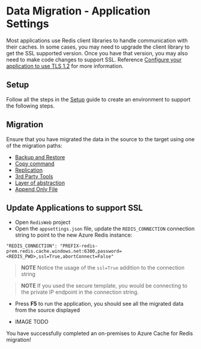# Data Migration - Application Settings

Most applications use Redis client libraries to handle communication with their caches. In some cases, you may need to upgrade the client library to get the SSL supported version.  Once you have that version, you may also need to make code changes to support SSL.  Reference [Configure your application to use TLS 1.2](https://docs.microsoft.com/en-us/azure/azure-cache-for-redis/cache-remove-tls-10-11#configure-your-application-to-use-tls-12) for more information.

## Setup

Follow all the steps in the [Setup](./../05_Appendix/00_Setup.md) guide to create an environment to support the following steps.

## Migration

Ensure that you have migrated the data in the source to the target using one of the migration paths:

- [Backup and Restore](./01.01_DataMigration_BackupRestore.md)
- [Copy command](./01.02_DataMigration_Copy.md)
- [Replication](./01.03_DataMigration_Replication.md)
- [3rd Party Tools](./01.04_DataMigration_Tools.md)
- [Layer of abstraction](./01.05_DataMigration_Abstraction.md)
- [Append Only File](./01.06_DataMigration_Aof.md)

## Update Applications to support SSL

- Open `RedisWeb` project
- Open the `appsettings.json` file, update the `REDIS_CONNECTION` connection string to point to the new Azure Redis instance:

```text
"REDIS_CONNECTION": "PREFIX-redis-prem.redis.cache.windows.net:6380,password=<REDIS_PWD>,ssl=True,abortConnect=False"
```

> **NOTE** Notice the usage of the `ssl=True` addition to the connection string

> **NOTE** If you used the secure template, you would be connecting to the private IP endpoint in the connection string.

- Press **F5** to run the application, you should see all the migrated data from the source displayed

- IMAGE TODO

You have successfully completed an on-premises to Azure Cache for Redis migration!
